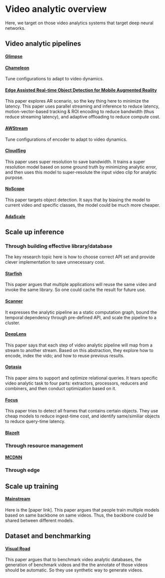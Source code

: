 # Video analytic overview

Here, we target on those video analytics systems that target deep neural networks.

## Video analytic pipelines

#### [Glimpse](http://people.csail.mit.edu/yuhan/doc/sen060-chenA.pdf)

#### [Chameleon](https://people.cs.uchicago.edu/~junchenj/docs/Chameleon_SIGCOMM_CameraReady_faceblurred.pdf)
Tune configurations to adapt to video dynamics.

#### [Edge Assisted Real-time Object Detection for Mobile Augmented Reality](http://www.winlab.rutgers.edu/~luyang/papers/mobicom19_augmented_reality.pdf)
This paper explores AR scenario, so the key thing here to minimize the latency.
This paper uses parallel streaming and inference to reduce latency, motion-vector-based tracking & ROI encoding to reduce bandwidth (thus reduce streaming latency), and adaptive offloading to reduce compute cost.

#### [AWStream]((https://awstream.github.io/paper/awstream.pdf))
Tune configurations of encoder to adapt to video dynamics.

#### [CloudSeg](https://www.usenix.org/system/files/hotcloud19-paper-wang.pdf)
This paper uses super resolution to save bandwidth.
It trains a super resolution model based on some ground truth by minimizing analytic error, and then uses this model to super-resolute the input video clip for analytic purpose.

#### [NoScope](https://www.vldb.org/pvldb/vol10/p1586-kang.pdf)
This paper targets object detection. It says that by biasing the model to current video and specific classes, the model could be much more cheaper.

#### [AdaScale](https://arxiv.org/pdf/1902.02910.pdf)

## Scale up inference

### Through building effective library/database

The key research topic here is how to choose correct API set and provide clever implementation to save unnecessary cost.

#### [Starfish](http://roblkw.com/likamwa2015starfish-mobisys.pdf)
This paper argues that multiple applications will reuse the same video and invoke the same library. So one could cache the result for future use.

#### [Scanner](http://graphics.stanford.edu/papers/scanner/poms18_scanner.pdf)
It expresses the analytic pipeline as a static computation graph, bound the temporal dependency through pre-defined API, and scale the pipeline to a cluster.

#### [DeepLens](http://cidrdb.org/cidr2019/papers/p40-krishnan-cidr19.pdf)
This paper says that each step of video analytic pipeline will map from a stream to another stream.
Based on this abstraction, they explore how to encode, index the vido; and how to reuse previous results.

#### [Optasia](https://dl.acm.org/doi/pdf/10.1145/2987550.2987564)
This paper aims to support and optimize relational queries.
It tears specific video analytic task to four parts: extractors, processors, reducers and combiners, and then conduct optimization based on it.

#### [Focus](https://www.usenix.org/system/files/osdi18-hsieh.pdf)
This paper tries to detect all frames that contains certain objects. They use cheap models to reduce ingest-time cost, and identify same/similiar objects to reduce query-time latency.

#### [Blazelt](https://cs.stanford.edu/~matei/papers/2020/vldb_blazeit.pdf)

### Through resource management

#### [MCDNN](https://homes.cs.washington.edu/~arvind/papers/mcdnn.pdf)

### Through edge


## Scale up training

#### [Mainstream](https://www.usenix.org/system/files/conference/atc18/atc18-jiang.pdf)
Here is the [paper link].
This paper argues that people train multiple models based on same backbone on same videos.
Thus, the backbone could be shared between different models.

## Dataset and benchmarking

#### [Visual Road](https://db.cs.washington.edu/projects/visualroad/p300-haynes.pdf)
This paper argues that to benchmark video analytic databases, the generation of benchmark videos and the the annotate of those videos should be automatic.
So they use synthetic way to generate videos.


